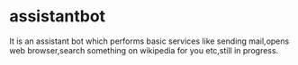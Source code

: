 # assistantbot
It is an assistant bot which performs basic services like sending mail,opens web browser,search something on wikipedia for you etc,still in progress. 
